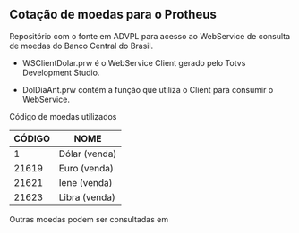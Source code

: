 ## Cotação de moedas para o Protheus

Repositório com o fonte em ADVPL para acesso ao WebService de consulta de moedas do Banco Central do Brasil.

* WSClientDolar.prw é o WebService Client gerado pelo Totvs Development Studio.

* DolDiaAnt.prw contém a função que utiliza o Client para consumir o WebService.

Código de moedas utilizados

|CÓDIGO         |  NOME         |
| ------------- | ------------- |
|1              |Dólar (venda)  |
|21619          |Euro (venda)   |
|21621          |Iene (venda)   |
|21623          |Libra (venda)  |

Outras moedas podem ser consultadas em 
